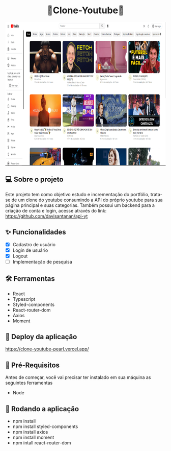 <h1 align="center">🚨Clone-Youtube🚨</h1>

<img align="center" height="450" width="1500" src="https://github.com/davisantanan/Portfolio/blob/master/src/assets/youtube.png" alt="Banner">


## 💻 Sobre o projeto
Este projeto tem como objetivo estudo e incrementação do portfólio, trata-se de um clone do youtube consumindo a API do próprio youtube para sua página principal e suas categorias. Também possui um backend para a criação de conta e login, acesse através do link:  https://github.com/davisantanan/api-yt

## ✨ Funcionalidades

- [x] Cadastro de usuário
- [x] Login de usuário
- [x] Logout
- [ ] Implementação de pesquisa

## 🛠 Ferramentas

- React
- Typescript
- Styled-components
- React-router-dom
- Axios
- Moment

## 🚀 Deploy da aplicação 

https://clone-youtube-pearl.vercel.app/

## 🚨 Pré-Requisitos
Antes de começar, você vai precisar ter instalado em sua máquina as seguintes ferramentas
- Node

## 🎲 Rodando a aplicação

- npm install
- npm install styled-components
- npm install axios
- npm install moment
- npm intall react-router-dom






